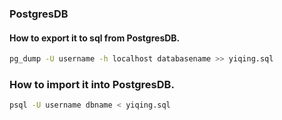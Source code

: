 ### PostgresDB

#### How to export it to sql from PostgresDB.
```bash
pg_dump -U username -h localhost databasename >> yiqing.sql
```

### How to import it into PostgresDB.
```bash
psql -U username dbname < yiqing.sql
```